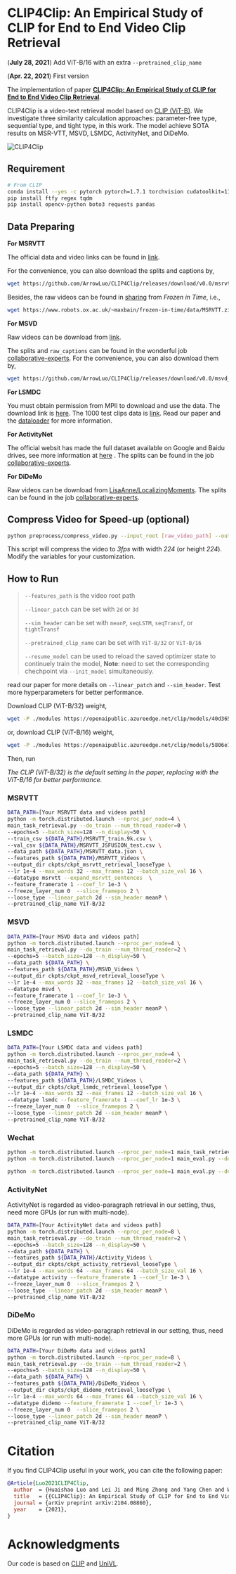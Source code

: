 # CLIP4Clip: An Empirical Study of CLIP for End to End Video Clip Retrieval

(**July 28, 2021**) Add ViT-B/16 with an extra `--pretrained_clip_name`

(**Apr. 22, 2021**) First version

The implementation of paper [**CLIP4Clip: An Empirical Study of CLIP for End to End Video Clip Retrieval**](https://arxiv.org/abs/2104.08860).

CLIP4Clip is a video-text retrieval model based on [CLIP (ViT-B)](https://github.com/openai/CLIP). We investigate three similarity calculation approaches: parameter-free type, sequential type, and tight type, in this work. The model achieve SOTA results on MSR-VTT, MSVD, LSMDC, ActivityNet, and DiDeMo.

![CLIP4Clip](CLIP4Clip.png)

## Requirement

```sh
# From CLIP
conda install --yes -c pytorch pytorch=1.7.1 torchvision cudatoolkit=11.0
pip install ftfy regex tqdm
pip install opencv-python boto3 requests pandas
```

## Data Preparing

**For MSRVTT**

The official data and video links can be found in [link](http://ms-multimedia-challenge.com/2017/dataset).

For the convenience, you can also download the splits and captions by,

```sh
wget https://github.com/ArrowLuo/CLIP4Clip/releases/download/v0.0/msrvtt_data.zip
```

Besides, the raw videos can be found in [sharing](https://github.com/m-bain/frozen-in-time#-finetuning-benchmarks-msr-vtt) from *Frozen️ in Time*, i.e.,

```sh
wget https://www.robots.ox.ac.uk/~maxbain/frozen-in-time/data/MSRVTT.zip
```

**For MSVD**

Raw videos can be download from [link](https://www.cs.utexas.edu/users/ml/clamp/videoDescription/).

The splits and `raw_captions` can be found in the wonderful job [collaborative-experts](https://github.com/albanie/collaborative-experts/blob/master/misc/datasets/msvd/README.md). For the convenience, you can also download them by,

```sh
wget https://github.com/ArrowLuo/CLIP4Clip/releases/download/v0.0/msvd_data.zip
```

**For LSMDC**

You must obtain permission from MPII to download and use the data. The download link is [here](https://sites.google.com/site/describingmovies/download).
The 1000 test clips data is [link](http://www.google.com/url?q=http%3A%2F%2Fdatasets.d2.mpi-inf.mpg.de%2FmovieDescription%2Fprotected%2Flsmdc2016%2FLSMDC16_challenge_1000_publictect.csv&sa=D&sntz=1&usg=AFQjCNGIaGVhCeb6zNfUs2UL1zNzoEtaSg). Read our paper and the [dataloader](./dataloaders/dataloader_lsmdc_retrieval.py) for more information.

**For ActivityNet**

The official websit has made the full dataset available on Google and Baidu drives, see more information at [here](http://activity-net.org/download.html) . The splits can be found in the job [collaborative-experts](https://github.com/albanie/collaborative-experts/tree/master/misc/datasets/activity-net).

**For DiDeMo**

Raw videos can be download from [LisaAnne/LocalizingMoments](https://github.com/LisaAnne/LocalizingMoments). The splits can be found in the job [collaborative-experts](https://github.com/albanie/collaborative-experts/tree/master/misc/datasets/didemo/README.md).

## Compress Video for Speed-up (optional)

```sh
python preprocess/compress_video.py --input_root [raw_video_path] --output_root [compressed_video_path]
```

This script will compress the video to *3fps* with width *224* (or height *224*). Modify the variables for your customization.

## How to Run

> `--features_path` is the video root path
>
> `--linear_patch` can be set with `2d` or `3d`
>
> `--sim_header` can be set with `meanP`, `seqLSTM`, `seqTransf`, or `tightTransf`
>
> `--pretrained_clip_name` can be set with `ViT-B/32` or `ViT-B/16`
>
> `--resume_model` can be used to reload the saved optimizer state to continuely train the model, **Note**: need to set the corresponding chechpoint via `--init_model` simultaneously.

read our paper for more details on `--linear_patch` and `--sim_header`. Test more hyperparameters for better performance.

Download CLIP (ViT-B/32) weight,

```sh
wget -P ./modules https://openaipublic.azureedge.net/clip/models/40d365715913c9da98579312b702a82c18be219cc2a73407c4526f58eba950af/ViT-B-32.pt
```

or, download CLIP (ViT-B/16) weight,

```sh
wget -P ./modules https://openaipublic.azureedge.net/clip/models/5806e77cd80f8b59890b7e101eabd078d9fb84e6937f9e85e4ecb61988df416f/ViT-B-16.pt
```

Then, run

*The CLIP (ViT-B/32) is the default setting in the paper, replacing with the ViT-B/16 for better performance.*

### MSRVTT

```sh
DATA_PATH=[Your MSRVTT data and videos path]
python -m torch.distributed.launch --nproc_per_node=4 \
main_task_retrieval.py --do_train --num_thread_reader=0 \
--epochs=5 --batch_size=128 --n_display=50 \
--train_csv ${DATA_PATH}/MSRVTT_train.9k.csv \
--val_csv ${DATA_PATH}/MSRVTT_JSFUSION_test.csv \
--data_path ${DATA_PATH}/MSRVTT_data.json \
--features_path ${DATA_PATH}/MSRVTT_Videos \
--output_dir ckpts/ckpt_msrvtt_retrieval_looseType \
--lr 1e-4 --max_words 32 --max_frames 12 --batch_size_val 16 \
--datatype msrvtt --expand_msrvtt_sentences  \
--feature_framerate 1 --coef_lr 1e-3 \
--freeze_layer_num 0  --slice_framepos 2 \
--loose_type --linear_patch 2d --sim_header meanP \
--pretrained_clip_name ViT-B/32
```

### MSVD

```sh
DATA_PATH=[Your MSVD data and videos path]
python -m torch.distributed.launch --nproc_per_node=4 \
main_task_retrieval.py --do_train --num_thread_reader=2 \
--epochs=5 --batch_size=128 --n_display=50 \
--data_path ${DATA_PATH} \
--features_path ${DATA_PATH}/MSVD_Videos \
--output_dir ckpts/ckpt_msvd_retrieval_looseType \
--lr 1e-4 --max_words 32 --max_frames 12 --batch_size_val 16 \
--datatype msvd \
--feature_framerate 1 --coef_lr 1e-3 \
--freeze_layer_num 0 --slice_framepos 2 \
--loose_type --linear_patch 2d --sim_header meanP \
--pretrained_clip_name ViT-B/32
```

### LSMDC

```sh
DATA_PATH=[Your LSMDC data and videos path]
python -m torch.distributed.launch --nproc_per_node=4 \
main_task_retrieval.py --do_train --num_thread_reader=2 \
--epochs=5 --batch_size=128 --n_display=50 \
--data_path ${DATA_PATH} \
--features_path ${DATA_PATH}/LSMDC_Videos \
--output_dir ckpts/ckpt_lsmdc_retrieval_looseType \
--lr 1e-4 --max_words 32 --max_frames 12 --batch_size_val 16 \
--datatype lsmdc --feature_framerate 1 --coef_lr 1e-3 \
--freeze_layer_num 0  --slice_framepos 2 \
--loose_type --linear_patch 2d --sim_header meanP \
--pretrained_clip_name ViT-B/32
```

### Wechat

```sh
python -m torch.distributed.launch --nproc_per_node=1 main_task_retrieval.py --do_finetune --num_thread_reader=36 --epochs=100 --batch_size=128 --n_display=50 --data_path ./data/annotations --features_path ./data/zip_feats/pretrain.zip --output_dir ckpts/ckpt_wechat_retrieval_looseType --lr 1e-5 --max_words 96 --max_frames 32 --batch_size_val 16 --datatype wechat --feature_framerate 1 --coef_lr 1e-3 --freeze_layer_num 0  --slice_framepos 2 --save_epoch 5 --loose_type --linear_patch 2d --sim_header meanP --pretrained_clip_name ./modules/clip_cn_vit-b-16.pt --res ckpts/ckpt_wechat_retrieval_looseType/best_perform.bin --load_finetune ckpts/ckpt_wechat_retrieval_looseType/pytorch_model.bin.finetuning.10 --resume_model ckpts/ckpt_wechat_retrieval_looseType/pytorch_opt.bin.finetuning.10
python -m torch.distributed.launch --nproc_per_node=1 main_eval.py --do_finetune --num_thread_reader=36 --epochs=50 --batch_size=128 --n_display=50 --data_path ./data/annotations --features_path ./data/zip_feats/pretrain.zip --output_dir ckpts/ckpt_wechat_retrieval_looseType --lr 5e-4 --max_words 32 --max_frames 32 --batch_size_val 16 --datatype wechat --feature_framerate 1 --coef_lr 1e-3 --freeze_layer_num 0  --slice_framepos 2 --save_epoch 5 --loose_type --linear_patch 2d --sim_header meanP --pretrained_clip_name ./modules/clip_cn_vit-b-16.pt --res ckpts/ckpt_wechat_retrieval_looseType/best_perform.bin --load_finetune ckpts/ckpt_wechat_retrieval_looseType/pytorch_model.bin.finetuning.34m_thread_reader=36 --epochs=50 --batch_size=128 --n_display=50 --data_path ./data/annotations --features_path ./data/zip_feats/pretrain.zip --output_dir ckpts/ckpt_wechat_retrieval_looseType --lr 5e-4 --max_words 32 --max_frames 32 --batch_size_val 16 --datatype wechat --feature_framerate 1 --coef_lr 1e-3 --freeze_layer_num 0  --slice_framepos 2 --save_epoch 5 --loose_type --linear_patch 2d --sim_header meanP --pretrained_clip_name ./modules/clip_cn_vit-b-16.pt --res ckpts/ckpt_wechat_retrieval_looseType/best_perform.bin --load_finetune ckpts/ckpt_wechat_retrieval_looseType/pytorch_model.bin.finetuning.4 --resume_model ckpts/ckpt_wechat_retrieval_looseType/pytorch_opt.bin.finetuning.4

python -m torch.distributed.launch --nproc_per_node=1 main_eval.py --do_finetune --num_thread_reader=36 --epochs=50 --batch_size=128 --n_display=50 --data_path ./data/annotations --features_path ./data/zip_feats/pretrain.zip --output_dir ckpts/ckpt_wechat_retrieval_looseType --lr 5e-4 --max_words 32 --max_frames 32 --batch_size_val 16 --datatype wechat --feature_framerate 1 --coef_lr 1e-3 --freeze_layer_num 0  --slice_framepos 2 --save_epoch 5 --loose_type --linear_patch 2d --sim_header meanP --pretrained_clip_name ./modules/clip_cn_vit-b-16.pt --res ckpts/ckpt_wechat_retrieval_looseType/best_perform.bin --load_finetune ckpts/ckpt_wechat_retrieval_looseType/pytorch_model.bin.finetuning.3
```

### ActivityNet

ActivityNet is regarded as video-paragraph retrieval in our setting, thus, need more GPUs (or run with multi-node).

```sh
DATA_PATH=[Your ActivityNet data and videos path]
python -m torch.distributed.launch --nproc_per_node=8 \
main_task_retrieval.py --do_train --num_thread_reader=2 \
--epochs=5 --batch_size=128 --n_display=50 \
--data_path ${DATA_PATH} \
--features_path ${DATA_PATH}/Activity_Videos \
--output_dir ckpts/ckpt_activity_retrieval_looseType \
--lr 1e-4 --max_words 64 --max_frames 64 --batch_size_val 16 \
--datatype activity --feature_framerate 1 --coef_lr 1e-3 \
--freeze_layer_num 0  --slice_framepos 2 \
--loose_type --linear_patch 2d --sim_header meanP \
--pretrained_clip_name ViT-B/32
```

### DiDeMo

DiDeMo is regarded as video-paragraph retrieval in our setting, thus, need more GPUs (or run with multi-node).

```sh
DATA_PATH=[Your DiDeMo data and videos path]
python -m torch.distributed.launch --nproc_per_node=8 \
main_task_retrieval.py --do_train --num_thread_reader=2 \
--epochs=5 --batch_size=128 --n_display=50 \
--data_path ${DATA_PATH} \
--features_path ${DATA_PATH}/DiDeMo_Videos \
--output_dir ckpts/ckpt_didemo_retrieval_looseType \
--lr 1e-4 --max_words 64 --max_frames 64 --batch_size_val 16 \
--datatype didemo --feature_framerate 1 --coef_lr 1e-3 \
--freeze_layer_num 0  --slice_framepos 2 \
--loose_type --linear_patch 2d --sim_header meanP \
--pretrained_clip_name ViT-B/32
```

# Citation

If you find CLIP4Clip useful in your work, you can cite the following paper:

```bibtex
@Article{Luo2021CLIP4Clip,
  author  = {Huaishao Luo and Lei Ji and Ming Zhong and Yang Chen and Wen Lei and Nan Duan and Tianrui Li},
  title   = {{CLIP4Clip}: An Empirical Study of CLIP for End to End Video Clip Retrieval},
  journal = {arXiv preprint arXiv:2104.08860},
  year    = {2021},
}
```

# Acknowledgments

Our code is based on [CLIP](https://github.com/openai/CLIP) and [UniVL](https://github.com/microsoft/UniVL).

